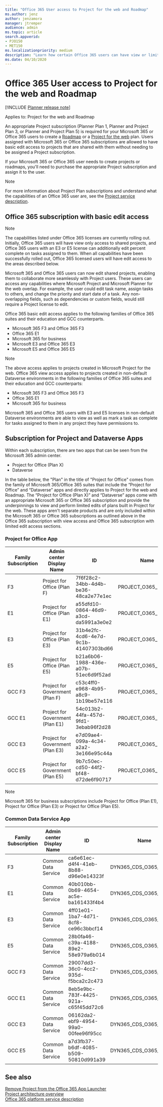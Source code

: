 ```yaml
---
title: "Office 365 User access to Project for the web and Roadmap"
ms.author: jenz
author: jenzamora
manager: jtremper
audience: admin
ms.topic: article
search.appverid: 
- PJO150
- MET150
ms.localizationpriority: medium
description: "Learn how certain Office 365 users can have view or limited edit access to Project for the web and Roadmap"
ms.date: 04/10/2020
---
```


# Office 365 User access to Project for the web and Roadmap

[!INCLUDE [Planner release note](includes/p4w-alert-new-planner-rollout.md)]

Applies to: Project for the web and Roadmap

An appropriate Project subscription (Planner Plan 1, Planner and Project Plan 3, or Planner and Project Plan 5) is required for your Microsoft 365 or Office 365 users to create a  [Roadmap](https://support.office.com/article/Video-Welcome-to-Roadmap-57764149-51b8-468f-a50d-9ea6a4fd835a) or a [Project for the web](https://go.microsoft.com/fwlink/?linkid=2108301) plan. Users assigned with Microsoft 365 or Office 365 subscriptions are allowed to have basic edit access to projects that are shared with them without needing to be assigned a Project subscription.

If your Microsoft 365 or Office 365 user needs to create projects or roadmaps, you'll need to purchase the appropriate Project subscription and assign it to the user.

> [!Note] 
> For more information about Project Plan subscriptions and understand what the capabilities of an Office 365 user are, see the [Project service description](/office365/servicedescriptions/project-online-service-description/project-online-service-description).

## Office 365 subscription with basic edit access

> [!Note] 
> The capabilities listed under Office 365 licenses are currently rolling out. Initially, Office 365 users will have view only access to shared projects, and Office 365 users with an E3 or E5 license can additionally edit percent complete on tasks assigned to them. When all capabilities have been successfully rolled out, Office 365 licensed users will have edit access to the areas described below.

Microsoft 365 and Office 365 users can now edit shared projects, enabling them to collaborate more seamlessly with Project users. These users can access any capabilities where Microsoft Project and Microsoft Planner for the web overlap. For example, the user could edit task name, assign tasks to others, and change the priority and start date of a task. Any non-overlapping fields, such as dependencies or custom fields, would still require a Project license to edit. 

Office 365 basic edit access applies to the following families of Office 365 suites and their education and GCC counterparts.

- Microsoft 365 F3 and Office 365 F3  
- Office 365 E1 
- Microsoft 365 for business 
- Microsoft E3 and Office 365 E3
- Microsoft E5 and Office 365 E5

> [!Note]
> The above access applies to projects created in Microsoft Project for the web. Office 365 view access applies to projects created in non-default Dataverse environments in the following families of Office 365 suites and their education and GCC counterparts: 
> - Microsoft 365 F3 and Office 365 F3  
> - Office 365 E1 
> - Microsoft 365 for business
> <p>Microsoft 365 and Office 365 users with E3 and E5 licenses in non-default Dataverse environments are able to view as well as mark a task as complete for tasks assigned to them in any project they have permissions to.

## Subscription for Project and Dataverse Apps  

Within each subscription, there are two apps that can be seen from the Microsoft 365 admin center.

- Project for Office (Plan X)
- Dataverse

In the table below, the "Plan" in the title of "Project for Office" comes from the family of Microsoft 365/Office 365 suites that include the “Project for Office” and “Dataverse” apps and directly applies to Project for the web and Roadmap. The “Project for Office (Plan X)” and “Dataverse” apps come with an appropriate Microsoft 365 or Office 365 subscription and provide the underpinnings to view and perform limited edits of plans built in Project for the web. These apps aren't separate products and are only included within the Microsoft 365 or Office 365 subscriptions as outlined above in the Office 365 subscription with view access and Office 365 subscription with limited edit access sections.


### Project for Office App

| Family Subscription | Admin center Display Name | ID | Name |
| --- | --- | --- | --- |
| F3 | Project for Office (Plan F) | 7f6f28c2-34bb-4d4b-be36-48ca2e77e1ec | PROJECT\_O365\_F3 |
| E1 | Project for Office (Plan E1) | a55dfd10-0864-46d9-a3cd-da5991a3e0e2 | PROJECT\_O365\_P1 |
| E3 | Project for Office (Plan E3) | 31b4e2fc-4cd6-4e7d-9c1b-41407303bd66 | PROJECT\_O365\_P2 |
| E5 | Project for Office (Plan E5) | b21a6b06-1988-436e-a07b-51ec6d9f52ad | PROJECT\_O365\_P3 |
| GCC F3 | Project for Government (Plan F) | c53c4ff0-e968-4b95-a8c9-1b19be57e116 | PROJECT\_O365\_F3\_GOV |
| GCC E1 | Project for Government (Plan E1) | 54c013b2-44fa-457d-9fd1-3ebab96f2d28 | PROJECT\_O365\_P1\_GOV |
| GCC E3 | Project for Government (Plan E3) | e7d09ae4-099a-4c34-a2a2-3e166e95c44a | PROJECT\_O365\_P2\_GOV |
| GCC E5 | Project for Government (Plan E5) | 9b7c50ec-cd50-44f2-bf48-d72de6f90717 | PROJECT\_O365\_P3\_GOV |

> [!NOTE]
> Microsoft 365 for business subscriptions include Project for Office (Plan E1), Project for Office (Plan E3) or Project for Office (Plan E5).

### Common Data Service App

| Family Subscription | Admin center Display Name | ID | Name |
| --- | --- | --- | --- |
| F3 | Common Data Service | ca6e61ec-d4f4-41eb-8b88-d96e0e14323f | DYN365\_CDS\_O365\_F1 |
| E1 | Common Data Service | 40b010bb-0b69-4654-ac5e-ba161433f4b4 | DYN365\_CDS\_O365\_P1 |
| E3 | Common Data Service | 4ff01e01-1ba7-4d71-8cf8-ce96c3bbcf14 | DYN365\_CDS\_O365\_P2 |
| E5 | Common Data Service | 28b0fa46-c39a-4188-89e2-58e979a6b014 | DYN365\_CDS\_O365\_P3 |
| GCC F3 | Common Data Service | 29007dd3-36c0-4cc2-935d-f5bca2c2c473 | DYN365\_CDS\_O365\_F1\_GCC |
| GCC E1 | Common Data Service | 8eb5e9bc-783f-4425-921a-c65f45dd72c6 | DYN365\_CDS\_O365\_P1\_GCC |
| GCC E3 | Common Data Service | 06162da2-ebf9-4954-99a0-00fee96f95cc | DYN365\_CDS\_O365\_P2\_GCC |
| GCC E5 | Common Data Service | a7d3fb37-b6df-4085-b509-50810d991a39 | DYN365\_CDS\_O365\_P3\_GCC |

## See also

[Remove Project from the Office 365 App Launcher](remove-project-from-the-office-365-app-launcher.md)  
[Project architecture overview](project-architecture-overview.md)</br>
[Office 365 platform service description](/office365/servicedescriptions/office-365-platform-service-description/office-365-platform-service-description)
